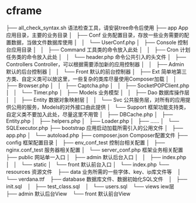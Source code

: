 # cframe


├── all_check_syntax.sh           语法检查工具，请安装tree命令后使用
├── app                           App应用目录，主要的业务目录
│   ├── Conf                          业务配置目录，存放一些业务需要的配置数据，当做文件数据库使用
│   │   └── UserConf.php
│   ├── Console                       控制台应用目录
│   │   ├── Command                       工具类的命令放入此处
│   │   ├── Cron                          计划任务类的命令放入此处
│   │   └── header.php                    命令公共引入的头文件
│   ├── Controllers                   Controller，可以根据需要添加新的应用控制器
│   │   ├── Admin                         默认的后台控制器
│   │   └── Front                         默认的前台控制器
│   ├── Ext                           简单地第三方类、自定义类可以放这里，一些复杂的类库尽量使用Composer加载
│   │   ├── Browser.php
│   │   ├── Captcha.php
│   │   ├── SocketPOPClient.php
│   │   └── Timer.php
│   ├── Models                        业务模型
│   │   ├── Dao                           数据库操作层
│   │   ├── Entity                        数据对象映射层
│   │   └── Svc                           公共服务层，对所有的应用提供公用的服务，Models的对外接口由此提供
│   └── Support                       框架功能支持类，自定义类不要加入此处，尽量这里不用管
│       ├── DBCache.php
│       ├── Entity.php
│       ├── helpers.php
│       ├── Loader.php
│       ├── ......
│       └── SQLExecutor.php
├── bootstrap                         应用启动加载所需引入的公用文件
│   ├── app.php
│   └── autoload.php
├── composer.json                     Composer配置文件
├── config                            框架配置目录
│   ├── env_conf_test                     控制台相关配置
│   ├── nginx.conf_test                   服务器相关配置
│   └── server_conf.php                   框架业务相关配置
├── public                            网站单一入口
│   ├── admin                             默认后台入口
│   │   ├── index.php
│   │   └── static
│   └── front                             默认前台入口
│       └── index.php
└── resources                         资源文件
    ├── data                              业务所需的一些字体、key、ip库文件等
    │   └── verdana.ttf
    ├── database                          数据库文件、数据初始化SQL文件
    │   ├── init.sql
    │   ├── test_class.sql
    │   └── users.sql
    └── views                             iew层
        ├── admin                             默认后台View
        └── front                             默认前台View